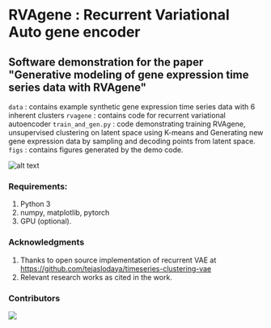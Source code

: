 # RVAgene : Recurrent Variational Auto gene encoder
## Software demonstration for the paper "Generative modeling of gene expression time series data with RVAgene"

`data` : contains example synthetic gene expression time series data with 6 inherent clusters
`rvagene` : contains code for recurrent variational autoencoder
`train_and_gen.py` : code demonstrating training RVAgene, unsupervised clustering on latent space using K-means and Generating new gene expression data by sampling and decoding points from latent space. 
`figs` : contains figures generated by the demo code.



![alt text](https://github.com/maclean-lab/RVAgene/blob/master/figs/demo.png?raw=true)

### Requirements:
1. Python 3
2. numpy, matplotlib, pytorch
3. GPU (optional).

### Acknowledgments

1. Thanks to open source implementation of recurrent VAE  at https://github.com/tejaslodaya/timeseries-clustering-vae
2. Relevant research works as cited in the work.

### Contributors
<a href="https://github.com/maclean-lab/RVAgene/graphs/contributors">
  <img src="https://con-img.web.app/image?repo=maclean-lab/RVAgene" />
</>

